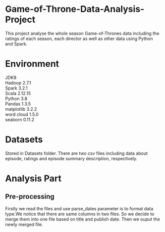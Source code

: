 # Game-of-Throne-Data-Analysis-Project
This project analyse the whole season Game-of-Thrones data including the ratings of each season,  each director as well as other data using Python and Spark.

# Environment
JDK8  
Hadoop 2.7.1  
Spark 3.2.1  
Scala 2.12.15  
Python 3.8  
Pandas 1.3.5  
matplotlib 3.2.2  
word cloud 1.5.0  
seaborn 0.11.2  

# Datasets
Stored in Datasets folder. There are two csv files including data about episode, ratings and episode summary description, respectively.

# Analysis Part

## Pre-processing
Firstly we read the files and use parse_dates parameter is to format data type.We notice that there are same columns in two files. So we decide to merge them into one file based on title and publish date. Then we ouput the newly merged file.


